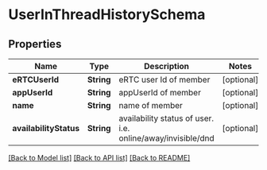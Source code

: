# UserInThreadHistorySchema

## Properties
Name | Type | Description | Notes
------------ | ------------- | ------------- | -------------
**eRTCUserId** | **String** | eRTC user Id of member | [optional] 
**appUserId** | **String** | appUserId of member | [optional] 
**name** | **String** | name of member | [optional] 
**availabilityStatus** | **String** | availability status of user. i.e. online/away/invisible/dnd | [optional] 

[[Back to Model list]](../README.md#documentation-for-models) [[Back to API list]](../README.md#documentation-for-api-endpoints) [[Back to README]](../README.md)


